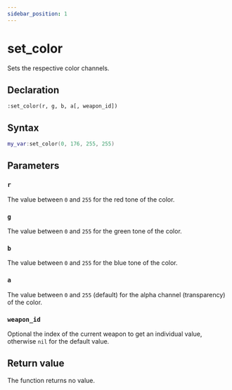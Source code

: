 ```yaml
---
sidebar_position: 1
---
```


# set_color

Sets the respective color channels.

## Declaration

`:set_color(r, g, b, a[, weapon_id])`

## Syntax

```lua
my_var:set_color(0, 176, 255, 255)
```

## Parameters

### `r`

The value between `0` and `255` for the red tone of the color.

### `g`

The value between `0` and `255` for the green tone of the color.

### `b`

The value between `0` and `255` for the blue tone of the color.

### `a`

The value between `0` and `255` (default) for the alpha channel (transparency) of the color.

### `weapon_id`

Optional the index of the current weapon to get an individual value, otherwise `nil` for the default value.

## Return value

The function returns no value.
